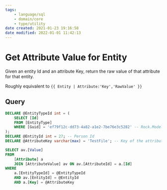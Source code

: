 ```yaml
---
tags:
    - language/sql
    - domain/core
    - type/utility
date created: 2021-01-23 19:16:58
date modified: 2022-01-01 11:42:13
---
```


# Get Attribute Value for Entity

Given an entity Id and an attribute Key, return the raw value of that attribute for that entity.

Roughly equivalent to `{{ Entity | Attribute:'Key','RawValue' }}`

## Query

```sql
DECLARE @EntityTypeId int = (
    SELECT [Id]
    FROM [EntityType]
    WHERE [Guid] = 'ef79f12c-dd73-4a82-a1e2-7be76e3c5282' -- Rock.Model.Person
);
DECLARE @EntityId int = 27; -- Person Id
DECLARE @AttributeKey varchar(max) = 'TestFile'; -- Key of the attribute

SELECT av.[Value]
FROM
    [Attribute] a
    JOIN [AttributeValue] av ON av.[AttributeId] = a.[Id]
WHERE
    a.[EntityTypeId] = @EntityTypeId
    AND av.[EntityId] = @EntityId
    AND a.[Key] = @AttributeKey
```
